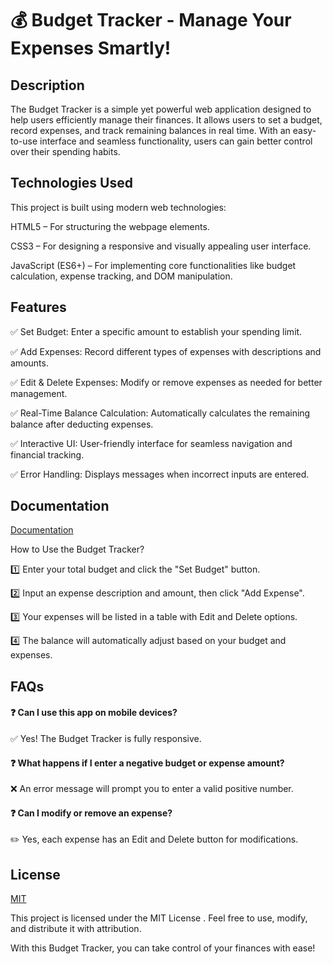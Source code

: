 
# 💰 Budget Tracker - Manage Your Expenses Smartly!
##  Description
The Budget Tracker is a simple yet powerful web application designed to help users efficiently manage their finances. It allows users to set a budget, record expenses, and track remaining balances in real time. With an easy-to-use interface and seamless functionality, users can gain better control over their spending habits.

##  Technologies Used
This project is built using modern web technologies:

HTML5  – For structuring the webpage elements.

CSS3  – For designing a responsive and visually appealing user interface.

JavaScript (ES6+)  – For implementing core functionalities like budget calculation, expense tracking, and DOM manipulation.

##  Features

✅ Set Budget: Enter a specific amount to establish your spending limit.

✅ Add Expenses: Record different types of expenses with descriptions and amounts.

✅ Edit & Delete Expenses: Modify or remove expenses as needed for better management.

✅ Real-Time Balance Calculation: Automatically calculates the remaining balance after deducting expenses.

✅ Interactive UI: User-friendly interface for seamless navigation and financial tracking.

✅ Error Handling: Displays messages when incorrect inputs are entered.
##  Documentation

[Documentation](https://linktodocumentation)

How to Use the Budget Tracker?

1️⃣ Enter your total budget and click the "Set Budget" button.

2️⃣ Input an expense description and amount, then click "Add Expense".

3️⃣ Your expenses will be listed in a table with Edit and Delete options.

4️⃣ The balance will automatically adjust based on your budget and expenses.


##  FAQs
#### ❓ Can I use this app on mobile devices?

✅ Yes! The Budget Tracker is fully responsive.

#### ❓ What happens if I enter a negative budget or expense amount?

❌ An error message will prompt you to enter a valid positive number.

#### ❓ Can I modify or remove an expense?

✏️ Yes, each expense has an Edit and Delete button for modifications.
##  License

[MIT](https://choosealicense.com/licenses/mit/)

This project is licensed under the MIT License . Feel free to use, modify, and distribute it with attribution.

With this Budget Tracker, you can take control of your finances with ease! 
